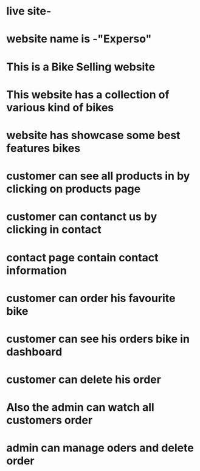 # live site-
# website name is -"Experso"
# This is a Bike Selling website
# This website has a collection of various kind of bikes
# website has showcase some best features bikes
# customer can see all products in by clicking on products page
# customer can contanct us by clicking in contact 
# contact page contain contact information
# customer can order his favourite bike
# customer can see his orders bike in dashboard
# customer can  delete his order
# Also the admin can watch all customers order 
# admin can manage oders and delete order